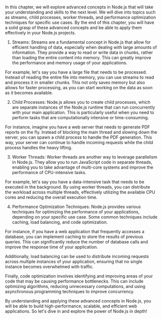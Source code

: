 In this chapter, we will explore advanced concepts in Node.js that will take your understanding and skills to the next level. We will dive into topics such as streams, child processes, worker threads, and performance optimization techniques for specific use cases. By the end of this chapter, you will have a solid grasp of these advanced concepts and be able to apply them effectively in your Node.js projects.

1. Streams:
Streams are a fundamental concept in Node.js that allow for efficient handling of data, especially when dealing with large amounts of information. They provide a way to read or write data in chunks, rather than loading the entire content into memory. This can greatly improve the performance and memory usage of your applications.

For example, let's say you have a large file that needs to be processed. Instead of reading the entire file into memory, you can use streams to read and process it in smaller chunks. This not only saves memory but also allows for faster processing, as you can start working on the data as soon as it becomes available.

2. Child Processes:
Node.js allows you to create child processes, which are separate instances of the Node.js runtime that can run concurrently with your main application. This is particularly useful when you need to perform tasks that are computationally intensive or time-consuming.

For instance, imagine you have a web server that needs to generate PDF reports on the fly. Instead of blocking the main thread and slowing down the server, you can spawn a child process to handle the PDF generation. This way, your server can continue to handle incoming requests while the child process handles the heavy lifting.

3. Worker Threads:
Worker threads are another way to leverage parallelism in Node.js. They allow you to run JavaScript code in separate threads, enabling you to take advantage of multi-core systems and improve the performance of CPU-intensive tasks.

For example, let's say you have a data-intensive task that needs to be executed in the background. By using worker threads, you can distribute the workload across multiple threads, effectively utilizing the available CPU cores and reducing the overall execution time.

4. Performance Optimization Techniques:
Node.js provides various techniques for optimizing the performance of your applications, depending on your specific use case. Some common techniques include caching, load balancing, and code optimization.

For instance, if you have a web application that frequently accesses a database, you can implement caching to store the results of previous queries. This can significantly reduce the number of database calls and improve the response time of your application.

Additionally, load balancing can be used to distribute incoming requests across multiple instances of your application, ensuring that no single instance becomes overwhelmed with traffic.

Finally, code optimization involves identifying and improving areas of your code that may be causing performance bottlenecks. This can include optimizing algorithms, reducing unnecessary computations, and using asynchronous programming techniques to improve concurrency.

By understanding and applying these advanced concepts in Node.js, you will be able to build high-performance, scalable, and efficient web applications. So let's dive in and explore the power of Node.js in depth!